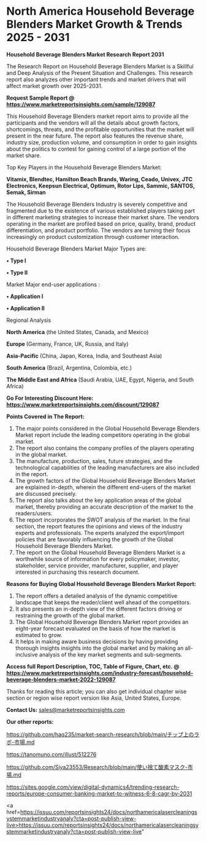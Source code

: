 # North America Household Beverage Blenders Market Growth & Trends 2025 - 2031

<strong>Household Beverage Blenders Market Research Report 2031</strong>

The Research Report on Household Beverage Blenders Market is a Skillful and Deep Analysis of the Present Situation and Challenges. This research report also analyzes other important trends and market drivers that will affect market growth over 2025-2031.

<strong>Request Sample Report @ <a href=https://www.marketreportsinsights.com/sample/129087>https://www.marketreportsinsights.com/sample/129087</a></strong>

This Household Beverage Blenders market report aims to provide all the participants and the vendors will all the details about growth factors, shortcomings, threats, and the profitable opportunities that the market will present in the near future. The report also features the revenue share, industry size, production volume, and consumption in order to gain insights about the politics to contest for gaining control of a large portion of the market share.

Top Key Players in the Household Beverage Blenders Market:

<strong>Vitamix, Blendtec, Hamilton Beach Brands, Waring, Ceado, Univex, JTC Electronics, Keepsun Electrical, Optimum, Rotor Lips, Sammic, SANTOS, Semak, Sirman</strong>

The Household Beverage Blenders Industry is severely competitive and fragmented due to the existence of various established players taking part in different marketing strategies to increase their market share. The vendors operating in the market are profiled based on price, quality, brand, product differentiation, and product portfolio. The vendors are turning their focus increasingly on product customization through customer interaction.

Household Beverage Blenders Market Major Types are:

<strong>• Type I

• Type II</strong>

Market Major end-user applications :

<strong>• Application I

• Application II</strong>

Regional Analysis

</u><strong><b>North America</b></strong> (the United States, Canada, and Mexico)

<strong><b>Europe </b></strong>(Germany, France, UK, Russia, and Italy)

<strong><b>Asia-Pacific</b></strong> (China, Japan, Korea, India, and Southeast Asia)

<strong><b>South America</b></strong> (Brazil, Argentina, Colombia, etc.)

<strong><b>The Middle East and Africa</b></strong> (Saudi Arabia, UAE, Egypt, Nigeria, and South Africa)

<strong>Go For Interesting Discount Here: <a href=https://www.marketreportsinsights.com/discount/129087>https://www.marketreportsinsights.com/discount/129087</a></strong>

<strong>Points Covered in The Report:</strong>
<ol>
  <li>The major points considered in the Global Household Beverage Blenders Market report include the leading competitors operating in the global market.</li>
  <li>The report also contains the company profiles of the players operating in the global market.</li>
  <li>The manufacture, production, sales, future strategies, and the technological capabilities of the leading manufacturers are also included in the report.</li>
  <li>The growth factors of the Global Household Beverage Blenders Market are explained in-depth, wherein the different end-users of the market are discussed precisely.</li>
  <li>The report also talks about the key application areas of the global market, thereby providing an accurate description of the market to the readers/users.</li>
  <li>The report incorporates the SWOT analysis of the market. In the final section, the report features the opinions and views of the industry experts and professionals. The experts analyzed the export/import policies that are favorably influencing the growth of the Global Household Beverage Blenders Market.</li>
  <li>The report on the Global Household Beverage Blenders Market is a worthwhile source of information for every policymaker, investor, stakeholder, service provider, manufacturer, supplier, and player interested in purchasing this research document.</li>
</ol>
<strong>Reasons for Buying Global Household Beverage Blenders Market Report:</strong>

<ol>
  <li>The report offers a detailed analysis of the dynamic competitive landscape that keeps the reader/client well ahead of the competitors.</li>
  <li>It also presents an in-depth view of the different factors driving or restraining the growth of the global market.</li>
  <li>The Global Household Beverage Blenders Market report provides an eight-year forecast evaluated on the basis of how the market is estimated to grow.</li>
  <li>It helps in making aware business decisions by having providing thorough insights insights into the global market and by making an all-inclusive analysis of the key market segments and sub-segments.</li>
</ol>
<strong>Access full Report Description, TOC, Table of Figure, Chart, etc. @ <a href=https://www.marketreportsinsights.com/industry-forecast/household-beverage-blenders-market-2022-129087>https://www.marketreportsinsights.com/industry-forecast/household-beverage-blenders-market-2022-129087</a></strong>


Thanks for reading this article; you can also get individual chapter wise section or region wise report version like Asia, United States, Europe.

<strong>Contact Us:</strong>
sales@marketreportsinsights.com

<strong>Our other reports:</strong>

<a href=https://github.com/haq235/market-search-research/blob/main/チップ上のラボ-市場.md>https://github.com/haq235/market-search-research/blob/main/チップ上のラボ-市場.md</a>

<a href=https://tanomuno.com/illust/512276>https://tanomuno.com/illust/512276</a>

<a href=https://github.com/Siya23553/Research/blob/main/使い捨て酸素マスク-市場.md>https://github.com/Siya23553/Research/blob/main/使い捨て酸素マスク-市場.md</a>

<a href=https://sites.google.com/view/digital-dynamics4/trending-research-reports/europe-consumer-banking-market-to-witness-6-8-cagr-by-2031>https://sites.google.com/view/digital-dynamics4/trending-research-reports/europe-consumer-banking-market-to-witness-6-8-cagr-by-2031</a>

<a href=https://issuu.com/reportsinsights24/docs/northamericalasercleaningsystemmarketindustryanaly?cta=post-publish-view-live>https://issuu.com/reportsinsights24/docs/northamericalasercleaningsystemmarketindustryanaly?cta=post-publish-view-live</a>"
